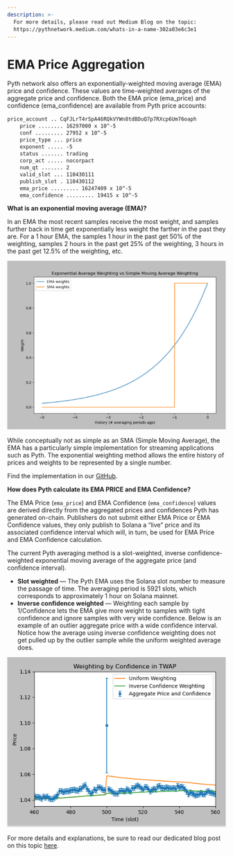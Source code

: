 ```yaml
---
description: >-
  For more details, please read out Medium Blog on the topic:
  https://pythnetwork.medium.com/whats-in-a-name-302a03e6c3e1
---
```


# EMA Price Aggregation

Pyth network also offers an exponentially-weighted moving average (EMA) price and confidence. These values are time-weighted averages of the aggregate price and confidence. Both the EMA price (ema\_price) and confidence (ema\_confidence) are available from Pyth price accounts:

```
price_account .. CqFJLrT4rSpA46RQkVYWn8tdBDuQ7p7RXcp6Um76oaph
    price ........ 16297000 x 10^-5
    conf ......... 27952 x 10^-5
    price_type ... price
    exponent ..... -5
    status ....... trading
    corp_act ..... nocorpact
    num_qt ....... 2
    valid_slot ... 110430111
    publish_slot . 110430112
    ema_price ......... 16247409 x 10^-5
    ema_confidence ......... 19415 x 10^-5
```

**What is an exponential moving average (EMA)?**

In an EMA the most recent samples receive the most weight, and samples further back in time get exponentially less weight the farther in the past they are. For a 1 hour EMA, the samples 1 hour in the past get 50% of the weighting, samples 2 hours in the past get 25% of the weighting, 3 hours in the past get 12.5% of the weighting, etc.

![](<../.gitbook/assets/Untitled (19) (1).png>)

While conceptually not as simple as an SMA (Simple Moving Average), the EMA has a particularly simple implementation for streaming applications such as Pyth. The exponential weighting method allows the entire history of prices and weights to be represented by a single number.

Find the implementation in our [GitHub](https://github.com/pyth-network/pyth-client/blob/852b991fb4403dcf23043752e3a799a40ed0133b/program/src/oracle/upd\_aggregate.h).

**How does Pyth calculate its EMA PRICE and EMA Confidence?**

The EMA Price (`ema_price`) and EMA Confidence (`ema_confidence`) values are derived directly from the aggregated prices and confidences Pyth has generated on-chain. Publishers do not submit either EMA Price or EMA Confidence values, they only publish to Solana a “live” price and its associated confidence interval which will, in turn, be used for EMA Price and EMA Confidence calculation.

The current Pyth averaging method is a slot-weighted, inverse confidence-weighted exponential moving average of the aggregate price (and confidence interval).

* **Slot weighted** — The Pyth EMA uses the Solana slot number to measure the passage of time. The averaging period is 5921 slots, which corresponds to approximately 1 hour on Solana mainnet.
* **Inverse confidence weighted** — Weighting each sample by 1/Confidence lets the EMA give more weight to samples with tight confidence and ignore samples with very wide confidence. Below is an example of an outlier aggregate price with a wide confidence interval. Notice how the average using inverse confidence weighting does not get pulled up by the outlier sample while the uniform weighted average does.

![](<../.gitbook/assets/Untitled (20) (1) (1).png>)

For more details and explanations, be sure to read our dedicated blog post on this topic [here](https://pythnetwork.medium.com/whats-in-a-name-302a03e6c3e1).
